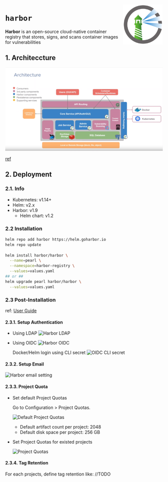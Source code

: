 <img src="https://github.com/cncf/artwork/raw/master/projects/harbor/icon/color/harbor-icon-color.svg?sanitize=true"
    alt="harbor logo"
    align="right" height="128"/>

`harbor`
========
**Harbor** is an open-source cloud-native container registry that stores, signs, and scans container images for vulnerabilities

## 1. Architeccture
![Harbor Architecture](/harbor/res/harbor-architecture.png)

[ref](https://youtu.be/hG1YSlfVTqY)

## 2. Deployment
### 2.1. Info
* Kubernetes: v1.14+
* Helm: v2.x
* Harbor: v1.9
  + Helm chart: v1.2

### 2.2 Installation
```bash
helm repo add harbor https://helm.goharbor.io
helm repo update

helm install harbor/harbor \
  --name=pearl \
  --namespace=harbor-registry \
  --values=values.yaml
## or ##
helm upgrade pearl harbor/harbor \
  --values=values.yaml
```

### 2.3 Post-Installation

ref: [User Guide](https://github.com/goharbor/harbor/blob/master/docs/user_guide.md)

#### 2.3.1. Setup Authentication
* Using LDAP
![Harbor LDAP](https://github.com/goharbor/harbor/raw/master/docs/img/ldap_auth.png)

* Using OIDC
![Harbor OIDC](https://github.com/goharbor/harbor/raw/master/docs/img/oidc_auth_setting.png)

    Docker/Helm login using CLI secret
    ![OIDC CLI secret](https://github.com/goharbor/harbor/raw/master/docs/img/profile_dlg.png)

#### 2.3.2. Setup Email
![Harbor email setting](https://github.com/goharbor/harbor/raw/master/docs/img/new_config_email.png)

#### 2.3.3. Project Quota
* Set default Project Quotas

    Go to Configuration > Project Quotas.

    ![Default Project Quotas](https://github.com/goharbor/harbor/raw/master/docs/img/project-quota2.png)

    * Default artifact count per project: 2048
    * Default disk space per project:     256 GB

* Set Project Quotas for existed projects

    ![Project Quotas](https://github.com/goharbor/harbor/raw/master/docs/img/project-quota4.png)

#### 2.3.4. Tag Retention
For each projects, define tag retention like:
//TODO
